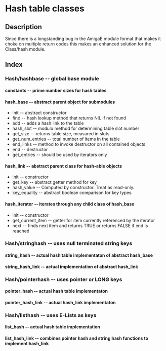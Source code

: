 # Hash table classes

## Description

Since there is a longstanding bug in the AmigaE module format that makes it choke on multiple return codes this makes an enhanced solution for the Class/hash module.

## Index

### Hash/hashbase -- global base module

#### constants -- prime number sizes for hash tables
  
#### hash_base -- abstract parent object for submodules

* init -- abstract constructor
* find -- hash lookup method that returns NIL if not found
* add -- adds a hash link to the table
* hash_slot -- modulo method for determining table slot number
* get_size -- returns table size, measured in slots
* get_num_entries -- total number of items in the table
* end_links -- method to invoke destructor on all contained objects
* end -- destructor
* get_entries -- should be used by iterators only

#### hash_link -- abstract parent class for hash-able objects

* init -- constructor
* get_key -- abstract getter method for key
* hash_value -- Computed by constructor.  Treat as read-only.
* key_equality -- abstract boolean comparison for key types

#### hash_iterator -- iterates through any child class of hash_base

* init -- constructor
* get_current_item -- getter for item currently referenced by the iterator
* next -- finds next item and returns TRUE or returns FALSE if end is reached

### Hash/stringhash -- uses null terminated string keys

#### string_hash -- actual hash table implementaton of abstract hash_base

#### string_hash_link -- actual implementation of abstract hash_link

### Hash/pointerhash -- uses pointer or LONG keys

#### pointer_hash -- actual hash table implementaton

#### pointer_hash_link -- actual hash_link implementaton

### Hash/listhash -- uses E-Lists as keys

#### list_hash -- actual hash table implementation

#### list_hash_link -- combines pointer hash and string hash functions to implement hash_link
